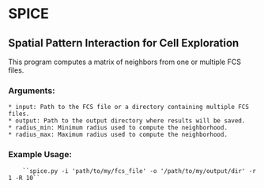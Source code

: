# SPICE
## Spatial Pattern Interaction for Cell Exploration
This program computes a matrix of neighbors from one or multiple FCS files.

### Arguments:
    * input: Path to the FCS file or a directory containing multiple FCS files.
    * output: Path to the output directory where results will be saved.
    * radius_min: Minimum radius used to compute the neighborhood.
    * radius_max: Maximum radius used to compute the neighborhood.
    
### Example Usage:
        
        ``spice.py -i 'path/to/my/fcs_file' -o '/path/to/my/output/dir' -r 1 -R 10``




